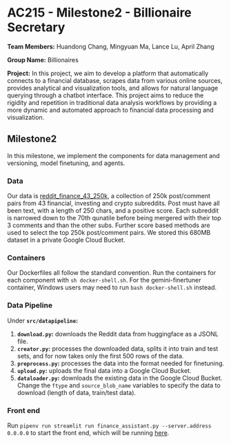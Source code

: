 # AC215 - Milestone2 - Billionaire Secretary

**Team Members:** Huandong Chang, Mingyuan Ma, Lance Lu, April Zhang

**Group Name:** Billionaires

**Project:** In this project, we aim to develop a platform that automatically connects to a financial database, scrapes data from various online sources, provides analytical and visualization tools, and allows for natural language querying through a chatbot interface. This project aims to reduce the rigidity and repetition in traditional data analysis workflows by providing a more dynamic and automated approach to financial data processing and visualization.

## Milestone2
In this milestone, we implement the components for data management and versioning, model finetuning, and agents.

### Data
Our data is [reddit_finance_43_250k](https://huggingface.co/datasets/winddude/reddit_finance_43_250k), a collection of 250k post/comment pairs from 43 financial, investing and crypto subreddits. Post must have all been text, with a length of 250 chars, and a positive score. Each subreddit is narrowed down to the 70th qunatile before being mergered with their top 3 comments and than the other subs. Further score based methods are used to select the top 250k post/comment pairs. We stored this 680MB dataset in a private Google Cloud Bucket.

### Containers
Our Dockerfiles all follow the standard convention. Run the containers for each component with `sh docker-shell.sh`. For the gemini-finertuner container, Windows users may need to run `bash docker-shell.sh` instead.

### Data Pipeline
Under **`src/datapipeline`:**
1. **`download.py`:** downloads the Reddit data from huggingface as a JSONL file.
2. **`creator.py`:** processes the downloaded data, splits it into train and test sets, and for now takes only the first 500 rows of the data.
3. **`preprocess.py`:** processes the data into the format needed for finetuning.
4. **`upload.py`:** uploads the final data into a Google Cloud Bucket.
5. **`dataloader.py`:** downloads the existing data in the Google Cloud Bucket. Change the `ftype` and `source_blob_name` variables to specify the data to download (length of data, train/test data).

### Front end
Run `pipenv run streamlit run finance_assistant.py --server.address 0.0.0.0` to start the front end, which will be running [here](http://localhost:8501).